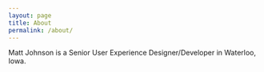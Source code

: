 ```yaml
---
layout: page
title: About
permalink: /about/
---
```


Matt Johnson is a Senior User Experience Designer/Developer in Waterloo, Iowa.
